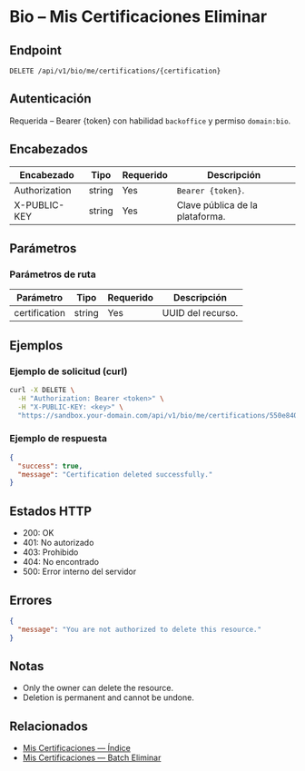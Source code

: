 # Bio – Mis Certificaciones Eliminar

## Endpoint

```
DELETE /api/v1/bio/me/certifications/{certification}
```

## Autenticación

Requerida – Bearer {token} con habilidad `backoffice` y permiso `domain:bio`.

## Encabezados

| Encabezado           | Tipo   | Requerido | Descripción |
| ---------------- | ------ | -------- | ----------- |
| Authorization    | string | Yes      | `Bearer {token}`. |
| X-PUBLIC-KEY     | string | Yes      | Clave pública de la plataforma. |

## Parámetros

### Parámetros de ruta

| Parámetro | Tipo   | Requerido | Descripción |
| --------- | ------ | -------- | ----------- |
| certification | string | Yes      | UUID del recurso. |

## Ejemplos

### Ejemplo de solicitud (curl)

```bash
curl -X DELETE \
  -H "Authorization: Bearer <token>" \
  -H "X-PUBLIC-KEY: <key>" \
  "https://sandbox.your-domain.com/api/v1/bio/me/certifications/550e8400-e29b-41d4-a716-446655440000"
```

### Ejemplo de respuesta

```json
{
  "success": true,
  "message": "Certification deleted successfully."
}
```

## Estados HTTP

- 200: OK
- 401: No autorizado
- 403: Prohibido
- 404: No encontrado
- 500: Error interno del servidor

## Errores

```json
{
  "message": "You are not authorized to delete this resource."
}
```

## Notas

- Only the owner can delete the resource.
- Deletion is permanent and cannot be undone.

## Relacionados

- [Mis Certificaciones — Índice](MyCertificationsÍndice.md)
- [Mis Certificaciones — Batch Eliminar](MyCertificationsBatchEliminar.md)
